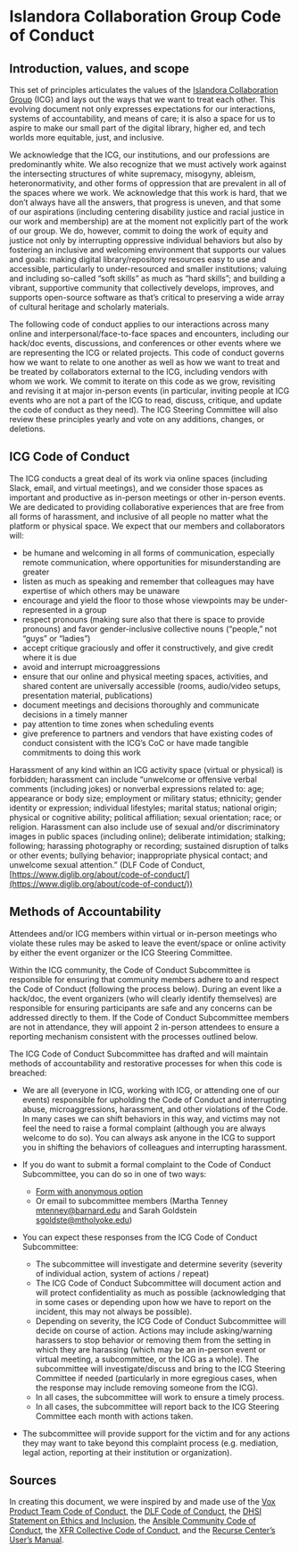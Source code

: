 # Islandora Collaboration Group Code of Conduct

## Introduction, values, and scope
This set of principles articulates the values of the [Islandora Collaboration Group](https://github.com/Islandora-Collaboration-Group/icg_information) (ICG) and lays out the ways that we want to treat each other. This evolving document not only expresses expectations for our interactions, systems of accountability, and means of care; it is also a space for us to aspire to make our small part of the digital library, higher ed, and tech worlds more equitable, just, and inclusive.

We acknowledge that the ICG, our institutions, and our professions are predominantly white. We also recognize that we must actively work against the intersecting structures of white supremacy, misogyny, ableism, heteronormativity, and other forms of oppression that are prevalent in all of the spaces where we work. We acknowledge that this work is hard, that we don’t always have all the answers, that progress is uneven, and that some of our aspirations (including centering disability justice and racial justice in our work and membership) are at the moment not explicitly part of the work of our group. We do, however, commit to doing the work of equity and justice not only by interrupting oppressive individual behaviors but also by fostering an inclusive and welcoming environment that supports our values and goals: making digital library/repository resources easy to use and accessible, particularly to under-resourced and smaller institutions; valuing and including so-called “soft skills” as much as “hard skills”; and building a vibrant, supportive community that collectively develops, improves, and supports open-source software as that’s critical to preserving a wide array of cultural heritage and scholarly materials.

The following code of conduct applies to our interactions across many online and interpersonal/face-to-face spaces and encounters, including our hack/doc events, discussions, and conferences or other events where we are representing the ICG or related projects. This code of conduct governs how we want to relate to one another as well as how we want to treat and be treated by collaborators external to the ICG, including vendors with whom we work. We commit to iterate on this code as we grow, revisiting and revising it at major in-person events (in particular, inviting people at ICG events who are not a part of the ICG to read, discuss, critique, and update the code of conduct as they need). The ICG Steering Committee will also review these principles yearly and vote on any additions, changes, or deletions.

## ICG Code of Conduct
The ICG conducts a great deal of its work via online spaces (including Slack, email, and virtual meetings), and we consider those spaces as important and productive as in-person meetings or other in-person events. We are dedicated to providing collaborative experiences that are free from all forms of harassment, and inclusive of all people no matter what the platform or physical space. We expect that our members and collaborators will:
-   be humane and welcoming in all forms of communication, especially remote communication, where opportunities for misunderstanding are greater
-   listen as much as speaking and remember that colleagues may have expertise of which others may be unaware
-   encourage and yield the floor to those whose viewpoints may be under-represented in a group
-   respect pronouns (making sure also that there is space to provide pronouns) and favor gender-inclusive collective nouns (“people,” not “guys” or “ladies”)
-   accept critique graciously and offer it constructively, and give credit where it is due
-   avoid and interrupt microaggressions
-   ensure that our online and physical meeting spaces, activities, and shared content are universally accessible (rooms, audio/video setups, presentation material, publications)
-   document meetings and decisions thoroughly and communicate decisions in a timely manner
-   pay attention to time zones when scheduling events
-   give preference to partners and vendors that have existing codes of conduct consistent with the ICG’s CoC or have made tangible commitments to doing this work

Harassment of any kind within an ICG activity space (virtual or physical) is forbidden; harassment can include “unwelcome or offensive verbal comments (including jokes) or nonverbal expressions related to: age; appearance or body size; employment or military status; ethnicity; gender identity or expression; individual lifestyles; marital status; national origin; physical or cognitive ability; political affiliation; sexual orientation; race; or religion. Harassment can also include use of sexual and/or discriminatory images in public spaces (including online); deliberate intimidation; stalking; following; harassing photography or recording; sustained disruption of talks or other events; bullying behavior; inappropriate physical contact; and unwelcome sexual attention.” (DLF Code of Conduct, [https://www.diglib.org/about/code-of-conduct/](https://www.diglib.org/about/code-of-conduct/))


## Methods of Accountability
Attendees and/or ICG members within virtual or in-person meetings who violate these rules may be asked to leave the event/space or online activity by either the event organizer or the ICG Steering Committee.

Within the ICG community, the Code of Conduct Subcommittee is responsible for ensuring that community members adhere to and respect the Code of Conduct (following the process below). During an event like a hack/doc, the event organizers (who will clearly identify themselves) are responsible for ensuring participants are safe and any concerns can be addressed directly to them. If the Code of Conduct Subcommittee members are not in attendance, they will appoint 2 in-person attendees to ensure a reporting mechanism consistent with the processes outlined below.

The ICG Code of Conduct Subcommittee has drafted and will maintain methods of accountability and restorative processes for when this code is breached:
 -   We are all (everyone in ICG, working with ICG, or attending one of our events) responsible for upholding the Code of Conduct and interrupting abuse, microaggressions, harassment, and other violations of the Code. In many cases we can shift behaviors in this way, and victims may not feel the need to raise a formal complaint (although you are always welcome to do so). You can always ask anyone in the ICG to support you in shifting the behaviors of colleagues and interrupting harassment.
 -   If you do want to submit a formal complaint to the Code of Conduct Subcommittee, you can do so in one of two ways:
		-	[Form with anonymous option](https://docs.google.com/forms/d/e/1FAIpQLSfPVshgNRNpv1QWhc448RMp6XHGBkJIz926i8M3tpMU8UHqVw/viewform) 
		-   Or email to subcommittee members (Martha Tenney <mtenney@barnard.edu> and Sarah Goldstein <sgoldste@mtholyoke.edu>)

-   You can expect these responses from the ICG Code of Conduct Subcommittee:
	-   The subcommittee will investigate and determine severity (severity of individual action, system of actions / repeat)
	-   The ICG Code of Conduct Subcommittee will document action and will protect confidentiality as much as possible (acknowledging that in some cases or depending upon how we have to report on the incident, this may not always be possible).
	-   Depending on severity, the ICG Code of Conduct Subcommittee will decide on course of action. Actions may include asking/warning harassers to stop behavior or removing them from the setting in which they are harassing (which may be an in-person event or virtual meeting, a subcommittee, or the ICG as a whole). The subcommittee will investigate/discuss and bring to the ICG Steering Committee if needed (particularly in more egregious cases, when the response may include removing someone from the ICG).
	-   In all cases, the subcommittee will work to ensure a timely process.
	-   In all cases, the subcommittee will report back to the ICG Steering Committee each month with actions taken.
-   The subcommittee will provide support for the victim and for any actions they may want to take beyond this complaint process (e.g. mediation, legal action, reporting at their institution or organization).

## Sources
In creating this document, we were inspired by and made use of the [Vox Product Team Code of Conduct](http://code-of-conduct.voxmedia.com/), the [DLF Code of Conduct](https://www.diglib.org/about/code-of-conduct/), the [DHSI Statement on Ethics and Inclusion](http://www.dhsi.org/events.php), the [Ansible Community Code of Conduct](https://docs.ansible.com/ansible/2.5/community/code_of_conduct.html), the [XFR Collective Code of Conduct](https://github.com/XFRCollective/Administrative/blob/master/CodeofConduct.md), and the [Recurse Center’s User’s Manual](https://www.recurse.com/manual).

